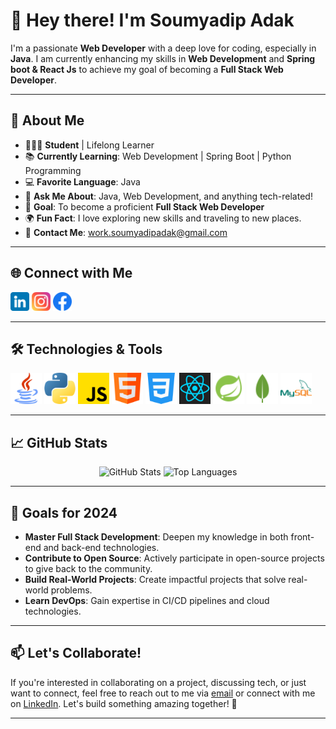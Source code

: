 # 👋 Hey there! I'm **Soumyadip Adak**

I'm a passionate **Web Developer** with a deep love for coding, especially in **Java**. I am currently enhancing my skills in **Web Development** and **Spring boot & React Js** to achieve my goal of becoming a **Full Stack Web Developer**.

---

## 🚀 About Me

- 🧑🏻‍🎓 **Student** | Lifelong Learner
- 📚 **Currently Learning**: Web Development | Spring Boot | Python Programming
- 💻 **Favorite Language**: Java
- 💬 **Ask Me About**: Java, Web Development, and anything tech-related!
- 🎯 **Goal**: To become a proficient **Full Stack Web Developer**
- 🌍 **Fun Fact**: I love exploring new skills and traveling to new places.
- 📧 **Contact Me**: [work.soumyadipadak@gmail.com](mailto:work.soumyadipadak@gmail.com)

---

## 🌐 Connect with Me

<p align="left">
    <a href="https://www.linkedin.com/in/soumyadip-adak-a19b03281/"><img src="linkedin.png" alt="LinkedIn Icon" width="30" height="30"></a>
    <a href="https://www.instagram.com/soumyadip_adak8888"><img src="instagram.png" alt="Instagram Icon" width="30" height="30"></a>
    <a href="https://www.facebook.com/soumyadip.adak.99" target="_blank"><img src="facebook.png" alt="Facebook Icon" width="30" height="30"></a>
</p>

---

## 🛠️ Technologies & Tools

<p align="left">
    <img src="java.png" alt="java" width="50" height="50">
    <img src="python.png" alt="python" width="50" height="50">
    <img src="javascript.png" alt="JavaScript Icon" width="50" height="50">
    <img src="html.png" alt="html" width="50" height="50">
    <img src="css-3.png" alt="html" width="50" height="50">
    <img src="react-1-logo-png-transparent.png" alt="ract" width="50" height="50">
    <img src="spring-boot.png" alt="spring-boot" width="50" height="50">
    <img src="mongo-db.png" alt="mongo-db" width="50" height="50">
    <img src="mysql.png" alt="mysql" width="50" height="50">
</p>

---

## 📈 GitHub Stats

<p align="center">
    <img src="https://github-readme-stats.vercel.app/api?username=adak99&show_icons=true&theme=radical" alt="GitHub Stats" width="400">
    <img src="https://github-readme-stats.vercel.app/api/top-langs/?username=adak99&layout=compact&theme=radical" alt="Top Languages" width="400">
</p>

---

## 🎯 Goals for 2024

- **Master Full Stack Development**: Deepen my knowledge in both front-end and back-end technologies.
- **Contribute to Open Source**: Actively participate in open-source projects to give back to the community.
- **Build Real-World Projects**: Create impactful projects that solve real-world problems.
- **Learn DevOps**: Gain expertise in CI/CD pipelines and cloud technologies.

---

## 📫 Let's Collaborate!

If you're interested in collaborating on a project, discussing tech, or just want to connect, feel free to reach out to me via [email](mailto:work.soumyadipadak@gmail.com) or connect with me on [LinkedIn](https://www.linkedin.com/in/soumyadip-adak-a19b03281/). Let's build something amazing together! 🚀

---
